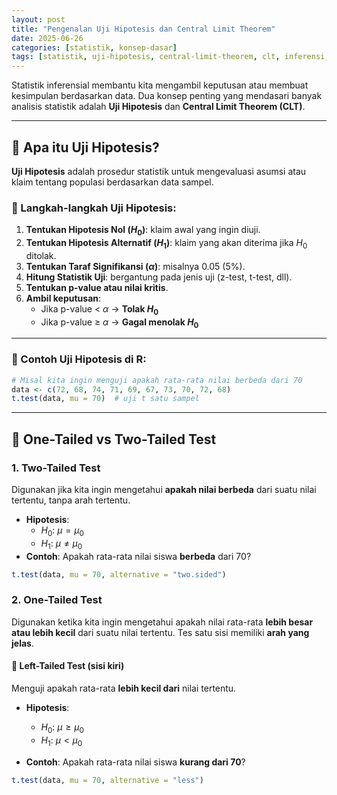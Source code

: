 ```yaml
---
layout: post
title: "Pengenalan Uji Hipotesis dan Central Limit Theorem"
date: 2025-06-26
categories: [statistik, konsep-dasar]
tags: [statistik, uji-hipotesis, central-limit-theorem, clt, inferensi, tailed test]
---
```


Statistik inferensial membantu kita mengambil keputusan atau membuat kesimpulan berdasarkan data. Dua konsep penting yang mendasari banyak analisis statistik adalah **Uji Hipotesis** dan **Central Limit Theorem (CLT)**.

---

## 📌 Apa itu Uji Hipotesis?

**Uji Hipotesis** adalah prosedur statistik untuk mengevaluasi asumsi atau klaim tentang populasi berdasarkan data sampel.

### 📖 Langkah-langkah Uji Hipotesis:

1. **Tentukan Hipotesis Nol ($H_0$)**: klaim awal yang ingin diuji.  
2. **Tentukan Hipotesis Alternatif ($H_1$)**: klaim yang akan diterima jika $H_0$ ditolak.  
3. **Tentukan Taraf Signifikansi ($\alpha$)**: misalnya 0.05 (5%).  
4. **Hitung Statistik Uji**: bergantung pada jenis uji (z-test, t-test, dll).  
5. **Tentukan p-value atau nilai kritis**.  
6. **Ambil keputusan**:  
   - Jika p-value < $\alpha$ → **Tolak $H_0$**  
   - Jika p-value ≥ $\alpha$ → **Gagal menolak $H_0$**

---

### 🧪 Contoh Uji Hipotesis di R:

```r
# Misal kita ingin menguji apakah rata-rata nilai berbeda dari 70
data <- c(72, 68, 74, 71, 69, 67, 73, 70, 72, 68)
t.test(data, mu = 70)  # uji t satu sampel
```

---

## 🔁 One-Tailed vs Two-Tailed Test

### 1. **Two-Tailed Test**

Digunakan jika kita ingin mengetahui **apakah nilai berbeda** dari suatu nilai tertentu, tanpa arah tertentu.

- **Hipotesis**:  
  - $H_0$: $\mu = \mu_0$  
  - $H_1$: $\mu \neq \mu_0$  
- **Contoh**: Apakah rata-rata nilai siswa **berbeda** dari 70?

```r
t.test(data, mu = 70, alternative = "two.sided")
```

### 2. **One-Tailed Test**

Digunakan ketika kita ingin mengetahui apakah nilai rata-rata **lebih besar atau lebih kecil** dari suatu nilai tertentu. Tes satu sisi memiliki **arah yang jelas**.

#### 🔸 **Left-Tailed Test** (sisi kiri)

Menguji apakah rata-rata **lebih kecil dari** nilai tertentu.

- **Hipotesis**:  
  - $H_0$: $\mu \geq \mu_0$  
  - $H_1$: $\mu < \mu_0$
  
- **Contoh**: Apakah rata-rata nilai siswa **kurang dari 70**?

```r
t.test(data, mu = 70, alternative = "less")

